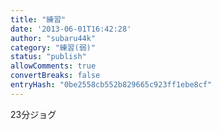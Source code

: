 ```yaml
---
title: "練習"
date: '2013-06-01T16:42:28'
author: "subaru44k"
category: "練習(弱)"
status: "publish"
allowComments: true
convertBreaks: false
entryHash: "0be2558cb552b829665c923ff1ebe8cf"
---
```

23分ジョグ
